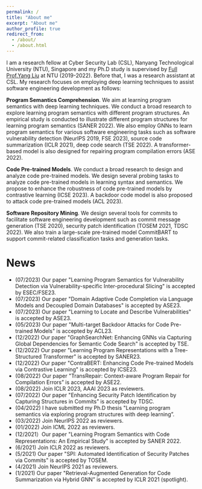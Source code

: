 ```yaml
---
permalink: /
title: "About me"
excerpt: "About me"
author_profile: true
redirect_from: 
  - /about/
  - /about.html
---
```


I am a research fellow at Cyber Security Lab (CSL), Nanyang Technological University (NTU), Singapore and my Ph.D study is supervised by [Full Prof.Yang Liu](https://personal.ntu.edu.sg/yangliu/) at NTU (2019-2022). Before that, I was a research assistant at CSL. My research focuses on employing deep learning techniques to assist software engineering development as follows:


<strong>Program Semantics Comprehension</strong>. We aim at learning program semantics with deep learning techniques. We conduct a broad research to explore learning program semantics with different program structures. An empirical study is conducted to illustrate different program structures for learning program semantics (SANER 2022). We also employ GNNs to learn program semantics for various software engineering tasks such as software vulnerability detection (NeurIPS 2019, FSE 2023), source code summarization (ICLR 2021), deep code search (TSE 2022). A transformer-based model is also designed for repairing program compilation errors (ASE 2022). 

<strong>Code Pre-trained Models</strong>. We conduct a broad research to design and analyze code pre-trained models. We design several probing tasks to
analyze code pre-trained models in learning syntax and semantics. We propose to enhance the robustness of code pre-trained models by contrastive learning (ICSE 2023). A backdoor code model is also proposed to attack code pre-trained models (ACL 2023). 


<strong>Software Repository Mining</strong>. We design several tools for commits to facilitate software engineering development such as commit message generation (TSE 2020), security patch identification (TOSEM 2021, TDSC 2022). We also train a large-scale pre-trained model CommitBART to support commit-related classification tasks and generation tasks. 



News
======
*  (07/2023) Our paper "Learning Program Semantics for Vulnerability Detection via Vulnerability-specific Inter-procedural Slicing" is accepted by ESEC/FSE23.
*  (07/2023) Our paper "Domain Adaptive Code Completion via Language Models and Decoupled Domain Databases" is accepted by ASE23.
*  (07/2023) Our paper "Learning to Locate and Describe Vulnerabilities" is accepted by ASE23.
*  (05/2023) Our paper "Multi-target Backdoor Attacks for Code Pre-trained Models" is accepted by ACL23.
*  (12/2022) Our paper "GraphSearchNet: Enhancing GNNs via Capturing Global Dependencies for Semantic Code Search" is accepted by TSE.
*  (12/2022) Our paper "Learning Program Representations with a Tree-Structured Transformer" is accepted by SANER23.
*  (12/2022) Our paper "ContraBERT: Enhancing Code Pre-trained Models via Contrastive Learning" is accepted by ICSE23.
*  (08/2022) Our paper "TransRepair: Context-aware Program Repair for Compilation Errors” is accepted by ASE22.
*  (08/2022) Join ICLR 2023, AAAI 2023 as reviewers.
*  (07/2022) Our paper "Enhancing Security Patch Identification by Capturing Structures in Commits” is accepted by TDSC.
*  (04/2022) I have submitted my Ph.D thesis "Learning program semantics via exploring program structures with deep learning”.
*  (03/2022) Join NeurIPS 2022 as reviewers.
*  (01/2022) Join ICML 2022 as reviewers.
*  (12/2021）Our paper "Learning Program Semantics with Code Representations: An Empirical Study" is accepted by SANER 2022.
*  (6/2021) Join ICLR 2022 as reviewers.
*  (5/2021) Our paper "SPI: Automated Identification of Security Patches via Commits" is accepted by TOSEM.
*  (4/2021) Join NeurIPS 2021 as reviewers.
*  (1/2021) Our paper "Retrieval-Augmented Generation for Code Summarization via Hybrid GNN” is accepted by ICLR 2021 (spotlight).
